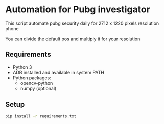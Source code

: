# Automation for Pubg investigator

This script automate pubg security daily for 2712 x 1220 pixels resolution phone

You can divide the default pos and multiply it for your resolution
## Requirements

- Python 3
- ADB installed and available in system PATH
- Python packages:
    - opencv-python
    - numpy (optional)

## Setup

```bash
pip install -r requirements.txt
